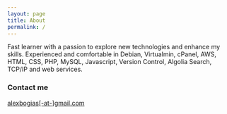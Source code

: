 ```yaml
---
layout: page
title: About
permalink: /
---
```


Fast learner with a passion to explore new technologies and enhance my skills. Experienced and comfortable in Debian, Virtualmin, cPanel, AWS, HTML, CSS, PHP, MySQL, Javascript, Version Control, Algolia Search, TCP/IP and web services.

### Contact me

[alexbogias[-at-]gmail.com](mailto:alexbogias[-at-]gmail.com)